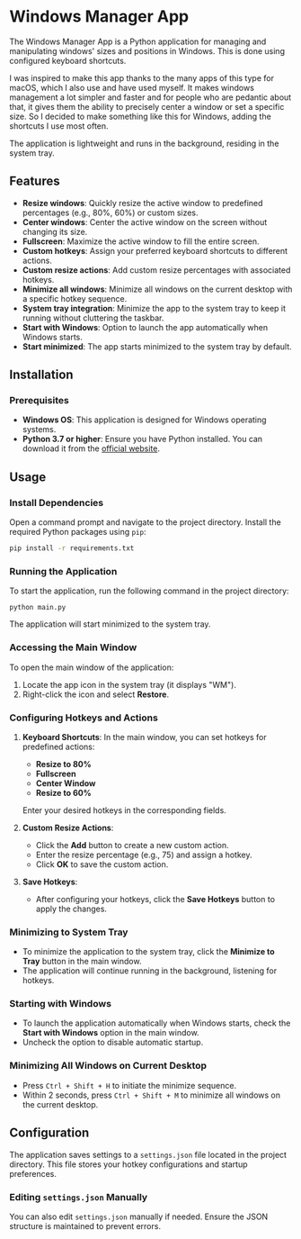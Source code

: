 
# Windows Manager App
The Windows Manager App is a Python application for managing and manipulating windows' sizes and positions in Windows. This is done using configured keyboard shortcuts.

I was inspired to make this app thanks to the many apps of this type for macOS, which I also use and have used myself. It makes windows management a lot simpler and faster and for people who are pedantic about that, it gives them the ability to precisely center a window or set a specific size. So I decided to make something like this for Windows, adding the shortcuts I use most often.

The application is lightweight and runs in the background, residing in the system tray.

## Features

-   **Resize windows**: Quickly resize the active window to predefined percentages (e.g., 80%, 60%) or custom sizes.
-   **Center windows**: Center the active window on the screen without changing its size.
-   **Fullscreen**: Maximize the active window to fill the entire screen.
-   **Custom hotkeys**: Assign your preferred keyboard shortcuts to different actions.
-   **Custom resize actions**: Add custom resize percentages with associated hotkeys.
-   **Minimize all windows**: Minimize all windows on the current desktop with a specific hotkey sequence.
-   **System tray integration**: Minimize the app to the system tray to keep it running without cluttering the taskbar.
-   **Start with Windows**: Option to launch the app automatically when Windows starts.
-   **Start minimized**: The app starts minimized to the system tray by default.

## Installation

### Prerequisites

-   **Windows OS**: This application is designed for Windows operating systems.
-   **Python 3.7 or higher**: Ensure you have Python installed. You can download it from the [official website](https://www.python.org/downloads/).

## Usage

### Install Dependencies

Open a command prompt and navigate to the project directory. Install the required Python packages using `pip`:

```bash
pip install -r requirements.txt
```

### Running the Application

To start the application, run the following command in the project directory:

`python main.py` 

The application will start minimized to the system tray.

### Accessing the Main Window

To open the main window of the application:

1.  Locate the app icon in the system tray (it displays "WM").
2.  Right-click the icon and select **Restore**.

### Configuring Hotkeys and Actions

1.  **Keyboard Shortcuts**: In the main window, you can set hotkeys for predefined actions:
    
    -   **Resize to 80%**
    -   **Fullscreen**
    -   **Center Window**
    -   **Resize to 60%**
    
    Enter your desired hotkeys in the corresponding fields.
    
2.  **Custom Resize Actions**:
    
    -   Click the **Add** button to create a new custom action.
    -   Enter the resize percentage (e.g., 75) and assign a hotkey.
    -   Click **OK** to save the custom action.
3.  **Save Hotkeys**:
    
    -   After configuring your hotkeys, click the **Save Hotkeys** button to apply the changes.

### Minimizing to System Tray

-   To minimize the application to the system tray, click the **Minimize to Tray** button in the main window.
-   The application will continue running in the background, listening for hotkeys.

### Starting with Windows

-   To launch the application automatically when Windows starts, check the **Start with Windows** option in the main window.
-   Uncheck the option to disable automatic startup.

### Minimizing All Windows on Current Desktop

-   Press `Ctrl + Shift + H` to initiate the minimize sequence.
-   Within 2 seconds, press `Ctrl + Shift + M` to minimize all windows on the current desktop.

## Configuration

The application saves settings to a `settings.json` file located in the project directory. This file stores your hotkey configurations and startup preferences.

### Editing `settings.json` Manually

You can also edit `settings.json` manually if needed. Ensure the JSON structure is maintained to prevent errors.
